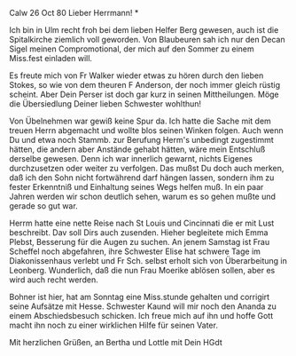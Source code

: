  Calw 26 Oct 80
Lieber Herrmann! <Mogl>*

Ich bin in Ulm recht froh bei dem lieben Helfer Berg gewesen, auch ist die Spitalkirche ziemlich voll geworden. Von Blaubeuren sah ich nur den Decan Sigel meinen Compromotional, der mich auf den Sommer zu einem Miss.fest einladen will.

Es freute mich von Fr Walker wieder etwas zu hören durch den lieben Stokes, so wie von dem theuren F Anderson, der noch immer gleich rüstig scheint. Aber Dein Perser ist doch gar kurz in seinen Mittheilungen. Möge die Übersiedlung Deiner lieben Schwester wohlthun!

Von Übelnehmen war gewiß keine Spur da. Ich hatte die Sache mit dem treuen Herrn abgemacht und wollte blos seinen Winken folgen. Auch wenn Du und etwa noch Stammb. zur Berufung Herm's unbedingt zugestimmt hätten, die andern aber Anstände gehabt hätten, wäre mein Entschluß derselbe gewesen. Denn ich war innerlich gewarnt, nichts Eigenes durchzusetzen oder weiter zu verfolgen. Das mußst Du doch auch merken, daß ich den Sohn nicht fortwährend darf hängen lassen, sondern ihm zu fester Erkenntniß und Einhaltung seines Wegs helfen muß. In ein paar Jahren werden wir schon deutlich sehen, warum es so gehen mußte und gerade so gut war.

Herrm hatte eine nette Reise nach St Louis und Cincinnati die er mit Lust beschreibt. Dav soll Dirs auch zusenden. Hieher begleitete mich Emma Plebst, Besserung für die Augen zu suchen. An jenem Samstag ist Frau Scheffel noch abgefahren, ihre Schwester Elise hat schwere Tage im Diakonissenhaus verlebt und Fr Sch. selbst erholt sich von Überarbeitung in Leonberg. Wunderlich, daß die nun Frau Moerike ablösen sollen, aber es wird auch recht werden.

Bohner ist hier, hat am Sonntag eine Miss.stunde gehalten und corrigirt seine Aufsätze mit Hesse. Schwester Kaund will mir noch den Ananda zu einem Abschiedsbesuch schicken. Ich freue mich auf ihn und hoffe Gott macht ihn noch zu einer wirklichen Hilfe für seinen Vater.

Mit herzlichen Grüßen, an Bertha und Lottle mit
 Dein HGdt
